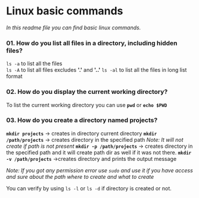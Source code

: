 # Linux basic commands

_In this readme file you can find basic linux commands._

### 01. How do you list all files in a directory, including hidden files?

`ls -a` to list all the files <br/>
`ls -A` to list all files excludes **'.'** and **'..'**
`ls -al` to list all the files in long list format

### 02. How do you display the current working directory?

To list the current working directory you can use **`pwd`** or **`echo $PWD`**

### 03. How do you create a directory named projects?

**`mkdir projects`** -> creates in directory current directory
**`mkdir /path/projects`** -> creates directory in the specified path *Note: It will not create if path is not present*
**`mkdir -p /path/projects`** -> creates directory in the specified path and it will create path dir as well if it was not there.
**`mkdir -v /path/projects`** ->creates directory and prints the output message

*Note: If you got any permission error use `sudo` and use it if you have access and sure about the path where to create and what to create*

You can verify by using `ls -l` or `ls -d` if directory is created or not.

